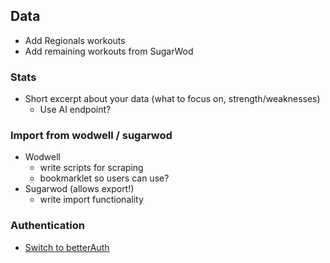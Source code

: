 ## Data

- Add Regionals workouts
- Add remaining workouts from SugarWod

### Stats

- Short excerpt about your data (what to focus on, strength/weaknesses)
  - Use AI endpoint?

### Import from wodwell / sugarwod

- Wodwell
  - write scripts for scraping
  - bookmarklet so users can use?
- Sugarwod (allows export!)
  - write import functionality

### Authentication

- [Switch to betterAuth](https://www.better-auth.com/)

